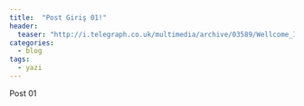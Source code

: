 ```yaml
---
title:  "Post Giriş 01!"
header:
  teaser: "http://i.telegraph.co.uk/multimedia/archive/03589/Wellcome_Image_Awa_3589699k.jpg"
categories: 
  - blog
tags:
  - yazi
---
```


Post 01